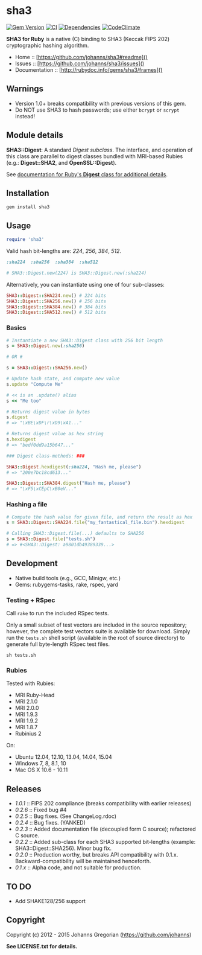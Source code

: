 # sha3  

[![Gem Version](https://badge.fury.io/rb/sha3.svg)](https://badge.fury.io/rb/sha3) [![CI](https://secure.travis-ci.org/johanns/sha3.png)](https://secure.travis-ci.org/johanns/sha3) [![Dependencies](https://gemnasium.com/johanns/sha3.png)](https://gemnasium.com/johanns/sha3) [![CodeClimate](https://codeclimate.com/github/johanns/sha3.png)](https://codeclimate.com/github/johanns/sha3)

**SHA3 for Ruby** is a native (C) binding to SHA3 (Keccak FIPS 202) cryptographic hashing algorithm.

- Home :: [https://github.com/johanns/sha3#readme]()
- Issues :: [https://github.com/johanns/sha3/issues]()
- Documentation :: [http://rubydoc.info/gems/sha3/frames]()

## Warnings

- Version 1.0+ breaks compatibility with previous versions of this gem.
- Do NOT use SHA3 to hash passwords; use either ```bcrypt``` or ```scrypt``` instead!

## Module details

**SHA3::Digest**: A standard *Digest* _subclass_. The interface, and operation of this class are parallel to digest classes bundled with MRI-based Rubies (e.g.: **Digest::SHA2**, and **OpenSSL::Digest**).

See [documentation for Ruby's **Digest** class for additional details](http://www.ruby-doc.org/stdlib-2.2.3/libdoc/digest/rdoc/Digest.html).

## Installation

```shell
gem install sha3
```

## Usage

```ruby
require 'sha3'
```

Valid hash bit-lengths are: *224*, *256*, *384*, *512*.

```ruby
:sha224  :sha256  :sha384  :sha512

# SHA3::Digest.new(224) is SHA3::Digest.new(:sha224)
```

Alternatively, you can instantiate using one of four sub-classes:

```ruby
SHA3::Digest::SHA224.new() # 224 bits
SHA3::Digest::SHA256.new() # 256 bits
SHA3::Digest::SHA384.new() # 384 bits
SHA3::Digest::SHA512.new() # 512 bits
```

### Basics

```ruby
# Instantiate a new SHA3::Digest class with 256 bit length
s = SHA3::Digest.new(:sha256)

# OR #

s = SHA3::Digest::SHA256.new()

# Update hash state, and compute new value
s.update "Compute Me"

# << is an .update() alias
s << "Me too"

# Returns digest value in bytes
s.digest
# => "\xBE\xDF\r\xD9\xA1..."

# Returns digest value as hex string
s.hexdigest
# => "bedf0dd9a15b647..."

### Digest class-methods: ###

SHA3::Digest.hexdigest(:sha224, "Hash me, please")
# => "200e7bc18cd613..."

SHA3::Digest::SHA384.digest("Hash me, please")
# => "\xF5\xCEpC\xB0eV..."
```

### Hashing a file

```ruby
# Compute the hash value for given file, and return the result as hex
s = SHA3::Digest::SHA224.file("my_fantastical_file.bin").hexdigest

# Calling SHA3::Digest.file(...) defaults to SHA256
s = SHA3::Digest.file("tests.sh")
# => #<SHA3::Digest: a9801db49389339...>
```

## Development

* Native build tools (e.g., GCC, Minigw, etc.)
* Gems: rubygems-tasks, rake, rspec, yard

### Testing + RSpec

Call ```rake``` to run the included RSpec tests.

Only a small subset of test vectors are included in the source repository; however, the complete test vectors suite is available for download. Simply run the ```tests.sh``` shell script (available in the root of source directory) to generate full byte-length RSpec test files.

  ```sh tests.sh```

### Rubies

Tested with Rubies:

  - MRI Ruby-Head
  - MRI 2.1.0
  - MRI 2.0.0
  - MRI 1.9.3
  - MRI 1.9.2
  - MRI 1.8.7
  - Rubinius 2

On:

  - Ubuntu 12.04, 12.10, 13.04, 14.04, 15.04
  - Windows 7, 8, 8.1, 10
  - Mac OS X 10.6 - 10.11

## Releases

- *1.0.1* :: FIPS 202 compliance (breaks compatibility with earlier releases)
- *0.2.6* :: Fixed bug #4
- *0.2.5* :: Bug fixes. (See ChangeLog.rdoc)
- *0.2.4* :: Bug fixes. (YANKED)
- *0.2.3* :: Added documentation file (decoupled form C source); refactored C source.
- *0.2.2* :: Added sub-class for each SHA3 supported bit-lengths (example: SHA3::Digest::SHA256). Minor bug fix.
- *0.2.0* :: Production worthy, but breaks API compatibility with 0.1.x. Backward-compatibility will be maintained henceforth.
- *0.1.x* :: Alpha code, and not suitable for production.

## TO DO

- Add SHAKE128/256 support

## Copyright

Copyright (c) 2012 - 2015 Johanns Gregorian (https://github.com/johanns)

**See LICENSE.txt for details.**
